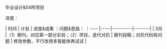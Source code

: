 毕业设计&54所项目

进度：


| 时间 | 计划 | 进度&成果 ｜问题&思路｜
｜---- |-----|----------|--------|
| 3月  |（1）期刊，对应第一部分实验；（2）项目，迭代对抗 | 期刊投稿；对抗代码有问题 | 修改参数，不行改用多智能体再试试 |
